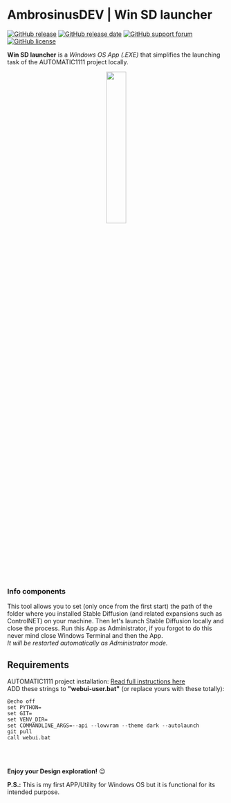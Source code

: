 # AmbrosinusDEV | Win SD launcher

[![GitHub release](https://img.shields.io/badge/release-v1.0.0-blue)](https://github.com/lucianoambrosini/Ambrosinus-Toolkit/blob/main/latest_version.txt)
[![GitHub release date](https://img.shields.io/badge/last%20release%20date-March_2023-green)](https://bit.ly/Ambrosinus-Toolkit)
[![GitHub support forum](https://img.shields.io/badge/Support%20forum-Help-critical)](https://discourse.mcneel.com/t/ambrosinus-toolkit/147124?u=ambrosinus)
[![GitHub license](https://img.shields.io/github/license/lucianoambrosini/Ambrosinus-Toolkit?color=orange)](https://github.com/lucianoambrosini/Ambrosinus-Toolkit/blob/main/LICENSE)

**Win SD launcher** is a *Windows OS App (.EXE)* that simplifies the launching task of the AUTOMATIC1111 project locally.

<div align="center">
<img src="https://ambrosinus.altervista.org/blog/wp-content/uploads/2023/03/WinSDlauncher_App_02_out.jpg" width="30%" height="30%">
</div>

### Info components
This tool allows you to set (only once from the first start) the path of the folder where you installed Stable Diffusion (and related expansions such as ControlNET) on your machine. Then let's launch Stable Diffusion locally and close the process.
Run this App as Administrator, if you forgot to do this never mind close Windows Terminal and then the App.<br>
*It will be restarted automatically as Administrator mode.*

## Requirements
AUTOMATIC1111 project installation: [Read full instructions here](https://ambrosinus.altervista.org/blog/ai-as-rendering-eng-sd-controlnet-locally/#part1)
<br>
ADD these strings to **"webui-user.bat"** (or replace yours with these totally):
```
@echo off
set PYTHON=
set GIT=
set VENV_DIR=
set COMMANDLINE_ARGS=--api --lowvram --theme dark --autolaunch
git pull
call webui.bat
```
<br>
<br>

**Enjoy your Design exploration!** 😉

**P.S.:** This is my first APP/Utility for Windows OS but it is functional for its intended purpose.
